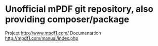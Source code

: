 Unofficial mPDF git repository, also providing composer/package 
=====
Project http://www.mpdf1.com/
Documentation http://mpdf1.com/manual/index.php

